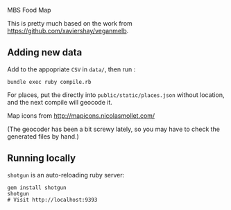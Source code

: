 MBS Food Map

This is pretty much based on the work from https://github.com/xaviershay/veganmelb.

## Adding new data

Add to the appopriate `CSV` in `data/`, then run :

    bundle exec ruby compile.rb

For places, put the directly into `public/static/places.json` without location,
and the next compile will geocode it.

Map icons from http://mapicons.nicolasmollet.com/

(The geocoder has been a bit screwy lately, so you may have to
check the generated files by hand.)

## Running locally

`shotgun` is an auto-reloading ruby server:

    gem install shotgun
    shotgun
    # Visit http://localhost:9393
